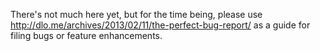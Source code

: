 There's not much here yet, but for the time being, please use http://dlo.me/archives/2013/02/11/the-perfect-bug-report/ as a guide for filing bugs or feature enhancements.

